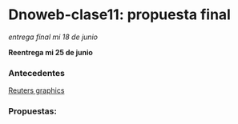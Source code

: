 # Dnoweb-clase11: propuesta final

*entrega final mi 18 de junio*

**Reentrega mi 25 de junio**

### Antecedentes 
[Reuters graphics](https://www.reuters.com/graphics/)


### Propuestas:
